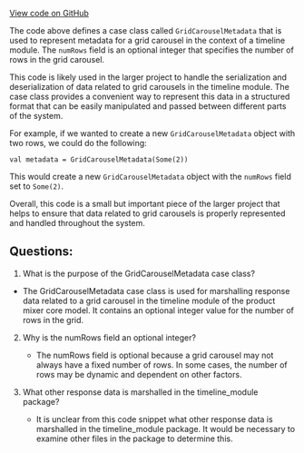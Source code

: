 [View code on GitHub](https://github.com/misbahsy/the-algorithm/product-mixer/core/src/main/scala/com/twitter/product_mixer/core/model/marshalling/response/urt/timeline_module/GridCarouselMetadata.scala)

The code above defines a case class called `GridCarouselMetadata` that is used to represent metadata for a grid carousel in the context of a timeline module. The `numRows` field is an optional integer that specifies the number of rows in the grid carousel. 

This code is likely used in the larger project to handle the serialization and deserialization of data related to grid carousels in the timeline module. The case class provides a convenient way to represent this data in a structured format that can be easily manipulated and passed between different parts of the system. 

For example, if we wanted to create a new `GridCarouselMetadata` object with two rows, we could do the following:

```
val metadata = GridCarouselMetadata(Some(2))
```

This would create a new `GridCarouselMetadata` object with the `numRows` field set to `Some(2)`. 

Overall, this code is a small but important piece of the larger project that helps to ensure that data related to grid carousels is properly represented and handled throughout the system.
## Questions: 
 1. What is the purpose of the GridCarouselMetadata case class?
   - The GridCarouselMetadata case class is used for marshalling response data related to a grid carousel in the timeline module of the product mixer core model. It contains an optional integer value for the number of rows in the grid.

2. Why is the numRows field an optional integer?
   - The numRows field is optional because a grid carousel may not always have a fixed number of rows. In some cases, the number of rows may be dynamic and dependent on other factors.

3. What other response data is marshalled in the timeline_module package?
   - It is unclear from this code snippet what other response data is marshalled in the timeline_module package. It would be necessary to examine other files in the package to determine this.